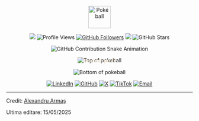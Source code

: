 <!-- Simple Pokémon Stats -->
<p align="center">
  <a href="https://github.com/mrarmas02"><img src="https://raw.githubusercontent.com/duiker101/pokemon-type-svg/master/icons/pokeball.svg" width="60" alt="Pokéball"/></a>
</p>

<p align="center">
  <img src="https://img.shields.io/static/v1?style=for-the-badge&message=TRAINER+VISITS&color=555555&logoColor=FFFFFF&labelColor=000000&label=&logo=data:image/svg+xml;base64,PHN2ZyB4bWxucz0iaHR0cDovL3d3dy53My5vcmcvMjAwMC9zdmciIHdpZHRoPSIxNiIgaGVpZ2h0PSIxNiIgdmlld0JveD0iMCAwIDI0IDI0IiBmaWxsPSJub25lIiBzdHJva2U9IiNmZmZmZmYiIHN0cm9rZS13aWR0aD0iMiIgc3Ryb2tlLWxpbmVjYXA9InJvdW5kIiBzdHJva2UtbGluZWpvaW49InJvdW5kIj48cGF0aCBkPSJNMyAxMnM5LTEwIDE4IDB2NmMtOS0xMC0xOCAwLTEyIi8+PHBhdGggZD0iTTIxIDEyYzAgMS4xLS45IDItMiAycy0yLS45LTItMiAuOS0yIDItMiAyIC45IDIgMnoiLz48L3N2Zz4=" />
  <img src="https://img.shields.io/static/v1?style=for-the-badge&message=37,478&color=FF0000&logoColor=FFFFFF&label=" alt="Profile Views"/>
  <a href="https://github.com/mrarmas02?tab=followers"><img src="https://img.shields.io/github/followers/mrarmas02?style=for-the-badge&color=blue&label=GITHUB FOLLOWERS&logo=github&labelColor=000000" alt="GitHub Followers"/></a>
  <img src="https://img.shields.io/static/v1?style=for-the-badge&message=STAR+BADGES&color=555555&logoColor=FFFFFF&labelColor=000000&label=&logo=data:image/svg+xml;base64,PHN2ZyB4bWxucz0iaHR0cDovL3d3dy53My5vcmcvMjAwMC9zdmciIHdpZHRoPSIxNiIgaGVpZ2h0PSIxNiIgdmlld0JveD0iMCAwIDI0IDI0IiBmaWxsPSJub25lIiBzdHJva2U9IiNmZmZmZmYiIHN0cm9rZS13aWR0aD0iMiIgc3Ryb2tlLWxpbmVjYXA9InJvdW5kIiBzdHJva2UtbGluZWpvaW49InJvdW5kIj48cG9seWdvbiBwb2ludHM9IjEyIDIgMTUuMDkgOC4yNiAyMiA5LjI3IDE3IDE0LjE0IDE4LjE4IDIxLjAyIDEyIDE3Ljc3IDUuODIgMjEuMDIgNyAxNC4xNCAyIDkuMjcgOC45MSA4LjI2IDEyIDIiLz48L3N2Zz4=" />
  <img src="https://img.shields.io/static/v1?style=for-the-badge&message=25&color=FF0000&logoColor=FFFFFF&label=" alt="GitHub Stars"/>
</p>

<p align="center">
	<picture>
	  <source media="(prefers-color-scheme: dark)" srcset="https://raw.githubusercontent.com/mrarmas02/mrarmas02/output/github-snake-dark.svg" />
	  <source media="(prefers-color-scheme: light)" srcset="https://raw.githubusercontent.com/mrarmas02/mrarmas02/output/github-snake.svg" />
	  <img alt="GitHub Contribution Snake Animation" src="https://raw.githubusercontent.com/mrarmas02/mrarmas02/output/github-snake-dark.svg" />
	</picture>
</p>

<div align="center">


<img src="https://user-images.githubusercontent.com/44261381/209363264-ac854d3c-2cc2-44c4-928e-8a08d1013f46.png" alt="Top of pokeball" style="margin-bottom: -10px;">
<!-- GitHub doesn't support style tags in markdown -->
<details align="center">
<summary align="center" style="margin-top: -5px; display: inline-block; cursor: pointer; font-weight: bold; color: #EDE3D2; font-family: 'Black Ops One', cursive;">
Deschide profil
</summary>

<br>
<div>
  <div align=center>
      <img height="200" alt="Avatar photo of KK10" src="https://github.com/user-attachments/assets/64c2369d-3516-4b0d-add8-fb44f8cd7694" alt="Avatar photo of KK10">
  </div>
  <div align=center>
      <a href="https://git.io/typing-svg"><img src="https://readme-typing-svg.demolab.com?font=Black+Ops+One&pause=1000&width=435&center=true&lines=Hey%2C+I+am+Alexandru++Armas;Welcome+to+My+GitHub+Profile;Inquisitive+and+Curious+by+nature;Software+and+Computer+Hardware;iOS+Developer;Fortnite+and+Coding+Lover;Full-Stack+Developer;READY+FOR+HIRE" alt="Typing SVG" /></a>
  </div>
</div>

<details>
<summary style="font-family: 'Black Ops One', cursive; font-weight: bold; color: #EDE3D2;">Despre mine</summary>

[//]: # (You must have a lf before the markdown element when inside a block for it to work: https://stackoverflow.com/questions/29368902/how-can-i-wrap-my-markdown-in-an-html-div)

<div align="left">

```js
/**
 *   ▄▄▄▄▄▄▄▄▄▄▄  ▄▄▄▄▄▄▄▄▄▄▄  ▄▄       ▄▄  ▄▄▄▄▄▄▄▄▄▄▄  ▄▄▄▄▄▄▄▄▄▄▄ 
 *  ▐░░░░░░░░░░░▌▐░░░░░░░░░░░▌▐░░▌     ▐░░▌▐░░░░░░░░░░░▌▐░░░░░░░░░░░▌
 *  ▐░█▀▀▀▀▀▀▀█░▌▐░█▀▀▀▀▀▀▀█░▌▐░▌░▌   ▐░▐░▌▐░█▀▀▀▀▀▀▀█░▌▐░█▀▀▀▀▀▀▀▀▀ 
 *  ▐░▌       ▐░▌▐░▌       ▐░▌▐░▌▐░▌ ▐░▌▐░▌▐░▌       ▐░▌▐░▌          
 *  ▐░█▄▄▄▄▄▄▄█░▌▐░█▄▄▄▄▄▄▄█░▌▐░▌ ▐░▐░▌ ▐░▌▐░█▄▄▄▄▄▄▄█░▌▐░█▄▄▄▄▄▄▄▄▄ 
 *  ▐░░░░░░░░░░░▌▐░░░░░░░░░░░▌▐░▌  ▐░▌  ▐░▌▐░░░░░░░░░░░▌▐░░░░░░░░░░░▌
 *  ▐░█▀▀▀▀▀▀▀█░▌▐░█▀▀▀▀█░█▀▀ ▐░▌   ▀   ▐░▌▐░█▀▀▀▀▀▀▀█░▌ ▀▀▀▀▀▀▀▀▀█░▌
 *  ▐░▌       ▐░▌▐░▌     ▐░▌  ▐░▌       ▐░▌▐░▌       ▐░▌          ▐░▌
 *  ▐░▌       ▐░▌▐░▌      ▐░▌ ▐░▌       ▐░▌▐░▌       ▐░▌ ▄▄▄▄▄▄▄▄▄█░▌
 *  ▐░▌       ▐░▌▐░▌       ▐░▌▐░▌       ▐░▌▐░▌       ▐░▌▐░░░░░░░░░░░▌
 *   ▀         ▀  ▀         ▀  ▀         ▀  ▀         ▀  ▀▀▀▀▀▀▀▀▀▀▀ 
  * @param {string} location - Locuiește în Timișoara, județul Timiș, România.
 * @param {string} languages - Vorbește fluent română, engleză, germană și franceză.
 * @param {string} jobTitle - Inginer software.
 * @param {string} specialization - Specializat în dezvoltarea completă a sistemelor Backend și aplicațiilor iOS.
 * @param {string} interests - Interesat de Inteligență Artificială, Sisteme Distribuite și rezolvarea problemelor complexe.
 * @param {string} hobbies - Pasionat de drumeții, citit, jocuri video și cântat la instrumente muzicale.
 * @param {string} education - Licențiat în Inginerie Computerizată, absolvent al Vishwakarma Institute of Technology, Pune.
 * @param {string} approachable - Deschis la colaborări pe proiecte interesante — nu ezita să iei legătura!
 * @param {string} strength - Hotărât și perseverent.
 * @param {string} weakness - Uneori timid în situații noi.
 *
 * @throws {Punch} Lovește (metaforic) orice bug din cod.
 *
 * @returns {Object} Alexandru Armaș - Obiectul care îl reprezintă pe dezvoltator.
 */
```

</div>

</details>

<details>
<summary style="font-family: 'Black Ops One', cursive; font-weight: bold; color: #EDE3D2;">Unelte</summary>
<div>
  <p style="display: inline-block;" align="center">
    <div style="display: inline-block; background: transparent; border: none; margin: 5px;">
      <div align="center"><h4 style="text-shadow: 1px 1px 2px #888;">Limbaje de Programare</h4></div>
      <div>
      <img width="30px" src="https://cdn.jsdelivr.net/gh/devicons/devicon/icons/cplusplus/cplusplus-original.svg" alt="cpp" title="C++" /> 
      <img width="30px" src="https://cdn.jsdelivr.net/gh/devicons/devicon/icons/javascript/javascript-original.svg" alt="js" title="Javascript"/> 
      <img width="30px" src="https://cdn.jsdelivr.net/gh/devicons/devicon/icons/python/python-original.svg" alt="py" title="Python"/> 
      <img width="30" src="https://user-images.githubusercontent.com/25181517/121405384-444d7300-c95d-11eb-959f-913020d3bf90.png" alt="C#" title="C#"/>
      <img width="30px" src="https://cdn.jsdelivr.net/gh/devicons/devicon/icons/typescript/typescript-original.svg" alt="ts" title="TypeScript"/>
      <img width="30px" src="https://cdn.jsdelivr.net/gh/devicons/devicon/icons/php/php-original.svg" alt="php" title="PHP"/>
      </div>
    </div>
    <div style="display: inline-block; background: transparent; border: none; margin: 5px;">
      <div align="center"><h4 style="text-shadow: 1px 1px 2px #888;">Back-end</h4></div>
      <div>
      <img width="30px" src="https://cdn.jsdelivr.net/gh/devicons/devicon/icons/nodejs/nodejs-original.svg" alt="nodejs" title="Node.js"/>
      <img width="30px" src="https://cdn.jsdelivr.net/gh/devicons/devicon/icons/express/express-original-wordmark.svg" alt="express" title="Express Server" style="filter: invert(1);"/>
      <img width="30px" src="https://cdn.jsdelivr.net/gh/devicons/devicon/icons/django/django-plain.svg" alt="django" title="Django" style="filter: invert(1);"/>
      <img width="30px" src="https://user-images.githubusercontent.com/25181517/192107858-fe19f043-c502-4009-8c47-476fc89718ad.png" alt="rest" title="REST API"/>
      <img width="30" src="https://user-images.githubusercontent.com/25181517/192107856-aa92c8b1-b615-47c3-9141-ed0d29a90239.png" alt="GraphQL" title="GraphQL"/>
      <img width="30" src="https://user-images.githubusercontent.com/25181517/186711335-a3729606-5a78-4496-9a36-06efcc74f800.png" alt="Swagger" title="Swagger"/>
      <img width="30" src="https://user-images.githubusercontent.com/25181517/201476472-d2f5f644-cfc9-43e5-96d3-c8f40f18b5cb.png" alt="Chai" title="Chai"/>
      <img width="30" src="https://user-images.githubusercontent.com/25181517/201476630-f47cfff6-fdee-4ee1-9092-1793b71b1ca3.png" alt="Mocha" title="Mocha"/>
      <img width="30px" src="https://cdn.jsdelivr.net/gh/devicons/devicon/icons/dotnetcore/dotnetcore-original.svg" alt="dotnet" title=".NET Core"/>
      </div>
    </div>
    <div style="display: inline-block; background: transparent; border: none; margin: 5px;">
      <div align="center"><h4 style="text-shadow: 1px 1px 2px #888;">Mobil</h4></div>
      <div>
      <img width="30px" src="https://cdn.jsdelivr.net/gh/devicons/devicon/icons/swift/swift-original.svg" alt="swift" title="SwiftUI"/>
      <img width="30px" src="https://cdn.jsdelivr.net/gh/devicons/devicon/icons/flutter/flutter-original.svg" alt="flutter" title="Flutter"/>
      <img width="30px" src="https://cdn.jsdelivr.net/gh/devicons/devicon/icons/react/react-original.svg" alt="reactnative" title="React Native"/>
      <img width="30px" src="https://cdn.jsdelivr.net/gh/devicons/devicon/icons/kotlin/kotlin-original.svg" alt="kotlin" title="Kotlin"/>
      <img width="30px" src="https://cdn.jsdelivr.net/gh/devicons/devicon/icons/xamarin/xamarin-original.svg" alt="xamarin" title="Xamarin"/>
      </div>
    </div>
    <div style="display: inline-block; background: transparent; border: none; margin: 5px;">
      <div align="center"><h4 style="text-shadow: 1px 1px 2px #888;">Front-end</h4></div>
      <div>
      <img width="30px" src="https://cdn.jsdelivr.net/gh/devicons/devicon/icons/html5/html5-original.svg" alt="html" title="HTML"/> 
      <img width="30px" src="https://cdn.jsdelivr.net/gh/devicons/devicon/icons/css3/css3-plain-wordmark.svg" alt="css" title="CSS"/>  
      <img width="30px" src="https://cdn.jsdelivr.net/gh/devicons/devicon/icons/react/react-original.svg" alt="react" title="Reactjs"/>
      <img width="30px" src="https://cdn.jsdelivr.net/gh/devicons/devicon/icons/vuejs/vuejs-original.svg" alt="vue" title="Vue.js"/>
      <img width="30px" src="https://cdn.jsdelivr.net/gh/devicons/devicon/icons/angularjs/angularjs-original.svg" alt="angular" title="Angular"/>
      <img width="30px" src="https://cdn.jsdelivr.net/gh/devicons/devicon/icons/sass/sass-original.svg" alt="sass" title="Sass"/>
      <img width="30px" src="https://cdn.jsdelivr.net/gh/devicons/devicon/icons/nextjs/nextjs-original.svg" alt="nextjs" title="Next.js"/>
      <img width="30px" src="https://cdn.jsdelivr.net/gh/devicons/devicon/icons/svelte/svelte-original.svg" alt="svelte" title="Svelte"/>
      <img width="30px" src="https://cdn.jsdelivr.net/gh/devicons/devicon/icons/bootstrap/bootstrap-plain.svg" alt="bootstrap" title="Bootstrap" style="filter: invert(1);"/>
      </div>
    </div>
    <div style="display: inline-block; background: transparent; border: none; margin: 5px;">
      <div align="center"><h4 style="text-shadow: 1px 1px 2px #888;">Baze de Date</h4></div>
      <div>
      <img width="30px" src="https://cdn.jsdelivr.net/gh/devicons/devicon/icons/mysql/mysql-original.svg" alt="mysql" title="MySQL"/>
      <img width="30px" src="https://cdn.jsdelivr.net/gh/devicons/devicon/icons/postgresql/postgresql-original.svg" alt="postgres" title="Postgres SQL"/>
      <img width="30px" src="https://cdn.jsdelivr.net/gh/devicons/devicon/icons/mongodb/mongodb-original.svg" alt="mongodb" title="Mongo DB"/>
      <img width="30px" src="https://cdn.jsdelivr.net/gh/devicons/devicon/icons/redis/redis-original.svg" alt="redis" title="Redis"/>
      <img width="30px" src="https://cdn.jsdelivr.net/gh/devicons/devicon/icons/firebase/firebase-plain.svg" alt="firebase" title="Firebase"/>
      <img width="30px" src="https://cdn.jsdelivr.net/gh/devicons/devicon/icons/graphql/graphql-plain.svg" alt="graphql" title="GraphQL"/>
      <img width="30px" src="https://cdn.jsdelivr.net/gh/devicons/devicon/icons/oracle/oracle-original.svg" alt="oracle" title="Oracle DB"/>
      <img width="30px" src="https://cdn.jsdelivr.net/gh/devicons/devicon/icons/microsoftsqlserver/microsoftsqlserver-plain.svg" alt="sqlserver" title="SQL Server"/>
      <img width="30px" src="https://cdn.jsdelivr.net/gh/devicons/devicon/icons/sqlite/sqlite-original.svg" alt="sqlite" title="SQLite"/>
      </div>
    </div>
    <br>
    <div style="display: inline-block; background: transparent; border: none; margin: 5px;">
      <div align="center"><h4 style="text-shadow: 1px 1px 2px #888;">AI & Știința Datelor</h4></div>
      <div>
      <img width="30px" src="https://cdn.jsdelivr.net/gh/devicons/devicon/icons/tensorflow/tensorflow-original.svg" alt="tensorflow" title="TensorFlow"/>
      <img width="30px" src="https://cdn.jsdelivr.net/gh/devicons/devicon/icons/pytorch/pytorch-original.svg" alt="pytorch" title="PyTorch"/>
      <img width="30px" src="https://cdn.jsdelivr.net/gh/devicons/devicon/icons/numpy/numpy-original.svg" alt="numpy" title="Numpy"/>
      <img width="30px" src="https://cdn.jsdelivr.net/gh/devicons/devicon/icons/pandas/pandas-original.svg" alt="pandas" title="Pandas"/>
      <img width="30px" src="https://cdn.jsdelivr.net/gh/devicons/devicon/icons/selenium/selenium-original.svg" alt="selenium" title="Selenium"/>
      <img width="30px" src="https://www.vectorlogo.zone/logos/opencv/opencv-icon.svg" alt="opencv" title="OpenCV"/>
      <img width="30px" src="https://cdn.jsdelivr.net/gh/devicons/devicon/icons/jupyter/jupyter-original-wordmark.svg" alt="jupyter" title="Jupyter"/>
      <img width="30px" src="https://huggingface.co/favicon.ico" alt="huggingface" title="Hugging Face"/>
      </div>
    </div>
    <div style="display: inline-block; background: transparent; border: none; margin: 5px;">
      <div align="center"><h4 style="text-shadow: 1px 1px 2px #888;">DevOps & Cloud</h4></div>
      <div>
      <img width="30" src="https://user-images.githubusercontent.com/25181517/183896132-54262f2e-6d98-41e3-8888-e40ab5a17326.png" alt="AWS" title="AWS" style="filter: brightness(1.5);"/>
      <img width="30" src="https://user-images.githubusercontent.com/25181517/183345125-9a7cd2e6-6ad6-436f-8490-44c903bef84c.png" alt="Nginx" title="Nginx"/>
      <img width="30px" src="https://cdn.jsdelivr.net/gh/devicons/devicon/icons/git/git-original.svg" alt="git" title="git" />
      <img width="30px" src="https://cdn.jsdelivr.net/gh/devicons/devicon/icons/docker/docker-original.svg" alt="docker" title="Docker"/>
      <img width="30px" src="https://cdn.jsdelivr.net/gh/devicons/devicon/icons/kubernetes/kubernetes-plain.svg" alt="kubernetes" title="Kubernetes"/>
      <img width="30px" src="https://cdn.jsdelivr.net/gh/devicons/devicon/icons/azure/azure-original.svg" alt="azure" title="Azure"/>
      <img width="30px" src="https://cdn.jsdelivr.net/gh/devicons/devicon/icons/googlecloud/googlecloud-original.svg" alt="gcp" title="Google Cloud"/>
      <img width="30px" src="https://cdn.jsdelivr.net/gh/devicons/devicon/icons/jenkins/jenkins-original.svg" alt="jenkins" title="Jenkins"/>
      <img width="30px" src="https://cdn.jsdelivr.net/gh/devicons/devicon/icons/apache/apache-original.svg" alt="apache" title="Apache"/>
      <img width="30px" src="https://www.vectorlogo.zone/logos/netlify/netlify-icon.svg" alt="netlify" title="Netlify"/>
      <img width="30px" src="https://cdn.worldvectorlogo.com/logos/vercel.svg" alt="vercel" title="Vercel" style="filter: invert(1);"/>
      </div>
    </div>
    <div style="display: inline-block; background: transparent; border: none; margin: 5px;">
      <div align="center"><h4 style="text-shadow: 1px 1px 2px #888;">Sisteme de Operare</h4></div>
      <div>
      <img width="30" src="https://user-images.githubusercontent.com/25181517/117269608-b7dcfb80-ae58-11eb-8e66-6cc8753553f0.png" alt="Android" title="Android"/>
      <img width="30" src="https://user-images.githubusercontent.com/25181517/121406611-a8246b80-c95e-11eb-9b11-b771486377f6.png" alt="iOS" title="iOS"/>
      <img width="30" src="https://user-images.githubusercontent.com/25181517/186884150-05e9ff6d-340e-4802-9533-2c3f02363ee3.png" alt="Windows" title="Windows"/>
      <img width="30" src="https://user-images.githubusercontent.com/25181517/186884152-ae609cca-8cf1-4175-8d60-1ce1fa078ca2.png" alt="macOS" title="macOS" style="filter: invert(1);"/>
      <img width="30" src="https://github.com/marwin1991/profile-technology-icons/assets/76662862/2481dc48-be6b-4ebb-9e8c-3b957efe69fa" alt="Linux" title="Linux"/>
      </div>
    </div>
    <div style="display: inline-block; background: transparent; border: none; margin: 5px;">
      <div align="center"><h4 style="text-shadow: 1px 1px 2px #888;">Linie de Comandă</h4></div>
      <div>
      <img width="30px" src="https://cdn.jsdelivr.net/gh/devicons/devicon/icons/bash/bash-original.svg" alt="bash" title="bash"/>
      <img width="30px" src="https://cdn.jsdelivr.net/gh/devicons/devicon/icons/vim/vim-original.svg" alt="vim" title="Vim"/>
      <img width="30px" src="https://cdn.jsdelivr.net/gh/devicons/devicon/icons/powershell/powershell-original.svg" alt="powershell" title="PowerShell"/>
      <img width="30px" src="https://cdn.jsdelivr.net/gh/devicons/devicon/icons/ssh/ssh-original.svg" alt="ssh" title="SSH"/>
      </div>
    </div>
    <div style="display: inline-block; background: transparent; border: none; margin: 5px;">
      <div align="center"><h4 style="text-shadow: 1px 1px 2px #888;">Unelte de Dezvoltare</h4></div>
      <div>
      <img width="30" src="https://user-images.githubusercontent.com/25181517/186711578-bf30cb30-40b7-4b45-95a5-bdf837c372e7.png" alt="Xcode" title="Xcode"/>
      <img width="30px" src="https://cdn.jsdelivr.net/gh/devicons/devicon/icons/vscode/vscode-original.svg"  alt="VSCode" title="VS Code"/>
      <img width="30px" src="https://upload.wikimedia.org/wikipedia/en/d/d2/Sublime_Text_3_logo.png"  alt="sublime" title="Sublime"/>
      <img width="30" src="https://user-images.githubusercontent.com/25181517/192109061-e138ca71-337c-4019-8d42-4792fdaa7128.png" alt="Postman" title="Postman"/>
      <img width="30px" src="https://cdn.jsdelivr.net/gh/devicons/devicon/icons/figma/figma-original.svg" alt="figma" title="Figma"/>
      <img width="30px" src="https://cdn.jsdelivr.net/gh/devicons/devicon/icons/jira/jira-original.svg" alt="jira" title="Jira"/>
      <img width="30px" src="https://cdn.jsdelivr.net/gh/devicons/devicon/icons/confluence/confluence-original.svg" alt="confluence" title="Confluence"/>
      <img width="30px" src="https://cdn.jsdelivr.net/gh/devicons/devicon/icons/slack/slack-original.svg" alt="slack" title="Slack"/>
      <img width="30px" src="https://cdn.jsdelivr.net/gh/devicons/devicon/icons/npm/npm-original-wordmark.svg" alt="npm" title="npm"/>
      <img width="30px" src="https://cdn.jsdelivr.net/gh/devicons/devicon/icons/yarn/yarn-original.svg" alt="yarn" title="Yarn"/>
      </div>
    </div>
    <div style="display: inline-block; background: transparent; border: none; margin: 5px;">
      <div align="center"><h4 style="text-shadow: 1px 1px 2px #888;">Dezvoltare Jocuri</h4></div>
      <div>
      <img width="30px" src="https://cdn.jsdelivr.net/gh/devicons/devicon/icons/unity/unity-original.svg" alt="unity" title="Unity Engine"/>
      <img width="30px" src="https://cdn.jsdelivr.net/gh/devicons/devicon/icons/unrealengine/unrealengine-original.svg" alt="unreal" title="Unreal Engine" style="filter: invert(1);"/>
      <img width="30px" src="https://cdn.jsdelivr.net/gh/devicons/devicon/icons/blender/blender-original.svg" alt="blender" title="Blender"/>
      <img width="30px" src="https://cdn.jsdelivr.net/gh/devicons/devicon/icons/godot/godot-original.svg" alt="godot" title="Godot Engine"/>
      </div>
    </div>
    <div style="display: inline-block; background: transparent; border: none; margin: 5px;">
      <div align="center"><h4 style="text-shadow: 1px 1px 2px #888;">Blockchain</h4></div>
      <div>
      <img width="30px" src="https://cdn.jsdelivr.net/gh/devicons/devicon/icons/solidity/solidity-original.svg" alt="solidity" title="Solidity" style="filter: invert(1);"/>
      <img width="30px" src="https://upload.wikimedia.org/wikipedia/commons/thumb/6/6f/Ethereum-icon-purple.svg/512px-Ethereum-icon-purple.svg.png" alt="ethereum" title="Ethereum"/>
      <img width="30px" src="https://www.vectorlogo.zone/logos/bitcoin/bitcoin-icon.svg" alt="bitcoin" title="Bitcoin"/>
      </div>
    </div>
  </p>
</div>
</details>

<details>
  <summary style="font-family: 'Black Ops One', cursive; font-weight: bold; color: #EDE3D2;">Statistici GitHub</summary>
  <br>
  <p align="center">
    <img align="center" src="https://github-readme-stats.vercel.app/api?username=10kartik&show_icons=true\&show=reviews,discussions_started,discussions_answered,prs_merged,prs_merged_percentage" alt="GitHub Stats">
  </p>
</details>

<details>
  <summary style="font-family: 'Black Ops One', cursive; font-weight: bold; color: #EDE3D2;">Contribuții Open Source</summary>
  <br>
  <ul>
    <li><strong>MDN Docs - Documentația oficială JavaScript:</strong> Am contribuit la îmbunătățirea și menținerea documentației oficiale JavaScript pe MDN Web Docs.</li>
    <li><strong>Pinterest - Pymemcache:</strong> Am adus contribuții la proiectul Pymemcache de pe Pinterest, un client Python eficient pentru sistemul de cache memcached.</li>
    <li><strong>The Algorithms - JavaScript și C++:</strong> Am contribuit la repository-ul The Algorithms, în special la implementări în JavaScript și C++ ale diverselor algoritmi și structuri de date.</li>
    <li><strong>True Sparrow - NftorNot.com, WhisperChain.xyz, AI SalesSparrow:</strong> Am condus dezvoltarea proiectelor de la concept până la producție în cadrul True Sparrow.</li>
  </ul>
</details>

<details>
  <summary style="font-family: 'Black Ops One', cursive; font-weight: bold; color: #EDE3D2;">Citat</summary>
  <br>
  <blockquote>
    "Un bug nu este niciodată doar o greșeală. Reprezintă ceva mai mare. O eroare de gândire. Care te face cine ești."
    <br><strong>Dl. Robot - Elliot Alderson</strong>
  </blockquote>
</details>

<details>
  <summary style="font-family: 'Black Ops One', cursive; font-weight: bold; color: #EDE3D2;">Doză gratuită de DOSE</summary>
  <br>
  <small><i>DOSE (dopamină, oxitocină, serotonină și endorfină), reîmprospătează pagina dacă doza a fost ineficientă.</i></small>
  <br>
  <div align="center"><img src="https://readme-jokes.vercel.app/api?theme=monokai" alt="Jokes Card" /></div>
</details>

<details>
<summary style="font-family: 'Black Ops One', cursive; font-weight: bold; color: #EDE3D2;">Ce pot face pentru tine?</summary>
<table style="border: none">
  <tr>
  <td width="50%" valign="top">

[//]: # (Fighting against markdown and blocks isn't easy, indentation is catastrophic)

## Hai să lucrăm împreună la proiectul tău!

Dacă ai întrebări despre dezvoltarea web, documentație fără greșeli sau IA, nu ezita să <a href="mailto:kkapgate5@gmail.com">mă contactezi prin email</a>, nu mușc, promit.

  </td>
  <td width="50%" valign="top">

## Nu e perfect, nu-i așa?

**<img alt="Feedback" src="https://img.shields.io/badge/Întreabă-orice-1abc9c.svg">**

<blockquote>"Cred că este foarte important să ai un feedback constant, unde te gândești mereu la ceea ce ai făcut și cum ai putea să o faci mai bine."
<br><strong>– Elon Musk</strong></blockquote>

  </td>
  </tr>
</table>
</details>

</details>

![Bottom of pokeball](https://user-images.githubusercontent.com/44261381/209363271-905d2a5e-8a18-44c0-a450-45dddd4d5036.png)

</div>

<div align=center>
 <a href="https://www.linkedin.com/in/alexandruarmas/" target="_blank"><img src="https://img.shields.io/static/v1?style=for-the-badge&message=LinkedIn&color=0A66C2&logo=LinkedIn&logoColor=FFFFFF&label=" alt="LinkedIn" /></a>
 <a href="https://github.com/mrarmas02" target="_blank"><img src="https://img.shields.io/static/v1?style=for-the-badge&message=GitHub&color=181717&logo=GitHub&logoColor=FFFFFF&label=" alt="GitHub" /></a>
 <a href="https://www.x.com/mrarmas02" target="_blank"><img src="https://img.shields.io/static/v1?style=for-the-badge&message=X&color=000000&logo=X&logoColor=FFFFFF&label=" alt="X" /></a>
 <a href="https://tiktok.com/@mrarmas02" target="_blank"><img src="https://img.shields.io/static/v1?style=for-the-badge&message=TikTok&color=000000&logo=TikTok&logoColor=FFFFFF&label=" alt="TikTok" /></a>
<a href="mailto:contact@alexandruarmas.ro?subject=Hi%20Alexandru%20,%20nice%20to%20meet%20you!" target="_blank"><img alt="Email" src="https://img.shields.io/static/v1?style=for-the-badge&message=Gmail&color=EA4335&logo=Gmail&logoColor=FFFFFF&label=" /></a>
</div>

<hr>

Credit: [Alexandru Armaș](https://github.com/mrarmas02)

Ultima editare: 15/05/2025
